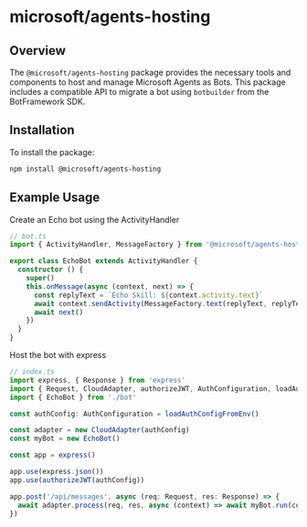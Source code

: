 # microsoft/agents-hosting

## Overview

The `@microsoft/agents-hosting` package provides the necessary tools and components to host and manage Microsoft Agents as Bots. This package includes a compatible API to migrate a bot using `botbuilder` from the BotFramework SDK.

## Installation

To install the package:

```sh
npm install @microsoft/agents-hosting
```

## Example Usage

Create an Echo bot using the ActivityHandler

```ts
// bot.ts
import { ActivityHandler, MessageFactory } from '@microsoft/agents-hosting'

export class EchoBot extends ActivityHandler {
  constructor () {
    super()
    this.onMessage(async (context, next) => {
      const replyText = `Echo Skill: ${context.activity.text}`
      await context.sendActivity(MessageFactory.text(replyText, replyText))
      await next()
    })
  }
}
```

Host the bot with express

```ts
// index.ts
import express, { Response } from 'express'
import { Request, CloudAdapter, authorizeJWT, AuthConfiguration, loadAuthConfigFromEnv } from '@microsoft/agents-hosting'
import { EchoBot } from './bot'

const authConfig: AuthConfiguration = loadAuthConfigFromEnv()

const adapter = new CloudAdapter(authConfig)
const myBot = new EchoBot()

const app = express()

app.use(express.json())
app.use(authorizeJWT(authConfig))

app.post('/api/messages', async (req: Request, res: Response) => {
  await adapter.process(req, res, async (context) => await myBot.run(context))
})

```
